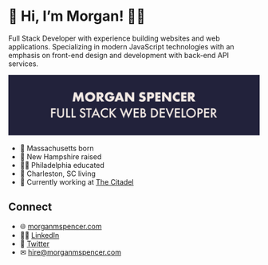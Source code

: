 # 👋 Hi, I’m Morgan! 👨‍💻

Full Stack Developer with experience building websites and web applications. Specializing in modern JavaScript technologies with an emphasis on front-end design and development with back-end API services.

![Morgan Spencer, Full Stack Web Developer](https://github.com/morganmspencer/morganmspencer/blob/main/github-banner.png)

- 👶 Massachusetts born
- 🧒 New Hampshire raised
- 👨‍🎓 Philadelphia educated
- 👫 Charleston, SC living
- 🏢 Currently working at [The Citadel](https://citadel.edu)

## Connect

- 🌐 [morganmspencer.com](https://morganmspencer.com)
- 👨‍🏫 [LinkedIn](https://www.linkedin.com/in/morganmspencer/)
- 🐥 [Twitter](https://twitter.com/morganmspencer)
- ✉ [hire@morganmspencer.com](mailto:hire@morganmspencer.com)
